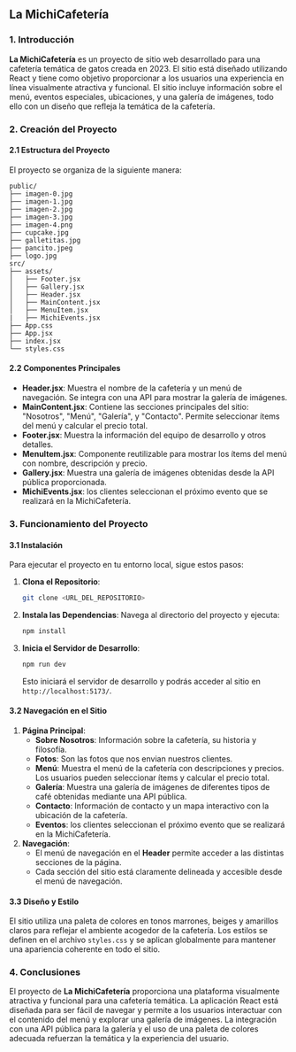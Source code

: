 ## La MichiCafetería

### 1. Introducción

**La MichiCafetería** es un proyecto de sitio web desarrollado para una cafetería temática de gatos creada en 2023. El sitio está diseñado utilizando React y tiene como objetivo proporcionar a los usuarios una experiencia en línea visualmente atractiva y funcional. El sitio incluye información sobre el menú, eventos especiales, ubicaciones, y una galería de imágenes, todo ello con un diseño que refleja la temática de la cafetería.

### 2. Creación del Proyecto

#### 2.1 Estructura del Proyecto

El proyecto se organiza de la siguiente manera:

```
public/
├── imagen-0.jpg
├── imagen-1.jpg
├── imagen-2.jpg
├── imagen-3.jpg
├── imagen-4.png
├── cupcake.jpg
├── galletitas.jpg
├── pancito.jpeg
├── logo.jpg
src/
├── assets/
│   ├── Footer.jsx
│   ├── Gallery.jsx
│   ├── Header.jsx
│   ├── MainContent.jsx
│   ├── MenuItem.jsx
|   ├── MichiEvents.jsx
├── App.css
├── App.jsx
├── index.jsx
└── styles.css
```

#### 2.2 Componentes Principales

- **Header.jsx**: Muestra el nombre de la cafetería y un menú de navegación. Se integra con una API para mostrar la galería de imágenes.
- **MainContent.jsx**: Contiene las secciones principales del sitio: "Nosotros", "Menú", "Galería", y "Contacto". Permite seleccionar ítems del menú y calcular el precio total.
- **Footer.jsx**: Muestra la información del equipo de desarrollo y otros detalles.
- **MenuItem.jsx**: Componente reutilizable para mostrar los ítems del menú con nombre, descripción y precio.
- **Gallery.jsx**: Muestra una galería de imágenes obtenidas desde la API pública proporcionada.
- **MichiEvents.jsx**: los clientes seleccionan el próximo evento que se realizará en la MichiCafetería. 

### 3. Funcionamiento del Proyecto

#### 3.1 Instalación

Para ejecutar el proyecto en tu entorno local, sigue estos pasos:

1. **Clona el Repositorio**:
   ```bash
   git clone <URL_DEL_REPOSITORIO>
   ```

2. **Instala las Dependencias**:
   Navega al directorio del proyecto y ejecuta:
   ```bash
   npm install
   ```

3. **Inicia el Servidor de Desarrollo**:
   ```bash
   npm run dev
   ```
   Esto iniciará el servidor de desarrollo y podrás acceder al sitio en `http://localhost:5173/`.

#### 3.2 Navegación en el Sitio

1. **Página Principal**:
   - **Sobre Nosotros**: Información sobre la cafetería, su historia y filosofía.
   - **Fotos**: Son las fotos que nos envian nuestros clientes. 
   - **Menú**: Muestra el menú de la cafetería con descripciones y precios. Los usuarios pueden seleccionar ítems y calcular el precio total.
   - **Galería**: Muestra una galería de imágenes de diferentes tipos de café obtenidas mediante una API pública.
   - **Contacto**: Información de contacto y un mapa interactivo con la ubicación de la cafetería.
   - **Eventos**: los clientes seleccionan el próximo evento que se realizará en la MichiCafetería. 
3. **Navegación**:
   - El menú de navegación en el **Header** permite acceder a las distintas secciones de la página.
   - Cada sección del sitio está claramente delineada y accesible desde el menú de navegación.

#### 3.3 Diseño y Estilo

El sitio utiliza una paleta de colores en tonos marrones, beiges y amarillos claros para reflejar el ambiente acogedor de la cafetería. Los estilos se definen en el archivo `styles.css` y se aplican globalmente para mantener una apariencia coherente en todo el sitio.

### 4. Conclusiones

El proyecto de **La MichiCafetería** proporciona una plataforma visualmente atractiva y funcional para una cafetería temática. La aplicación React está diseñada para ser fácil de navegar y permite a los usuarios interactuar con el contenido del menú y explorar una galería de imágenes. La integración con una API pública para la galería y el uso de una paleta de colores adecuada refuerzan la temática y la experiencia del usuario.

